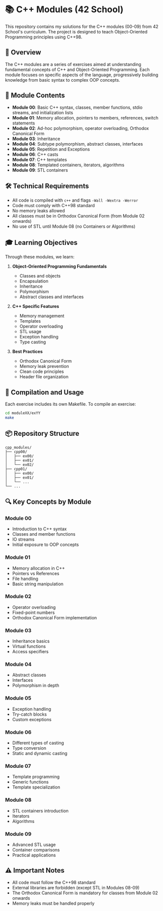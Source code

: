 # 📚 C++ Modules (42 School)

This repository contains my solutions for the C++ modules (00-09) from 42 School's curriculum. The project is designed to teach Object-Oriented Programming principles using C++98.

## 🎯 Overview

The C++ modules are a series of exercises aimed at understanding fundamental concepts of C++ and Object-Oriented Programming. Each module focuses on specific aspects of the language, progressively building knowledge from basic syntax to complex OOP concepts.

## 📝 Module Contents

- **Module 00**: Basic C++ syntax, classes, member functions, stdio streams, and initialization lists
- **Module 01**: Memory allocation, pointers to members, references, switch statements
- **Module 02**: Ad-hoc polymorphism, operator overloading, Orthodox Canonical Form
- **Module 03**: Inheritance
- **Module 04**: Subtype polymorphism, abstract classes, interfaces
- **Module 05**: Repetition and Exceptions
- **Module 06**: C++ casts
- **Module 07**: C++ templates
- **Module 08**: Templated containers, iterators, algorithms
- **Module 09**: STL containers

## 🛠️ Technical Requirements

- All code is compiled with `c++` and flags `-Wall -Wextra -Werror`
- Code must comply with C++98 standard
- No memory leaks allowed
- All classes must be in Orthodox Canonical Form (from Module 02 onwards)
- No use of STL until Module 08 (no Containers or Algorithms)

## 🎓 Learning Objectives

Through these modules, we learn:

1. **Object-Oriented Programming Fundamentals**
   - Classes and objects
   - Encapsulation
   - Inheritance
   - Polymorphism
   - Abstract classes and interfaces

2. **C++ Specific Features**
   - Memory management
   - Templates
   - Operator overloading
   - STL usage
   - Exception handling
   - Type casting

3. **Best Practices**
   - Orthodox Canonical Form
   - Memory leak prevention
   - Clean code principles
   - Header file organization

## 🚀 Compilation and Usage

Each exercise includes its own Makefile. To compile an exercise:

```bash
cd moduleXX/exYY
make
```

## 📦 Repository Structure

```
cpp_modules/
├── cpp00/
│   ├── ex00/
│   ├── ex01/
│   └── ex02/
├── cpp01/
│   ├── ex00/
│   ├── ex01/
│   └── ...
└── ...
```

## 🔍 Key Concepts by Module

### Module 00
- Introduction to C++ syntax
- Classes and member functions
- IO streams
- Initial exposure to OOP concepts

### Module 01
- Memory allocation in C++
- Pointers vs References
- File handling
- Basic string manipulation

### Module 02
- Operator overloading
- Fixed-point numbers
- Orthodox Canonical Form implementation

### Module 03
- Inheritance basics
- Virtual functions
- Access specifiers

### Module 04
- Abstract classes
- Interfaces
- Polymorphism in depth

### Module 05
- Exception handling
- Try-catch blocks
- Custom exceptions

### Module 06
- Different types of casting
- Type conversion
- Static and dynamic casting

### Module 07
- Template programming
- Generic functions
- Template specialization

### Module 08
- STL containers introduction
- Iterators
- Algorithms

### Module 09
- Advanced STL usage
- Container comparisons
- Practical applications

## ⚠️ Important Notes

- All code must follow the C++98 standard
- External libraries are forbidden (except STL in Modules 08-09)
- The Orthodox Canonical Form is mandatory for classes from Module 02 onwards
- Memory leaks must be handled properly
